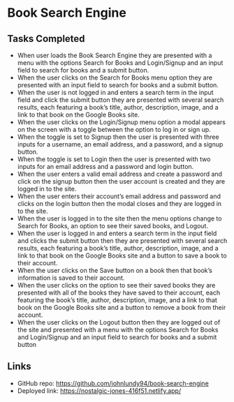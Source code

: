 # Book Search Engine

## Tasks Completed

- When user loads the Book Search Engine they are presented with a menu with the options Search for Books and Login/Signup and an input field to search for books and a submit button.
- When the user clicks on the Search for Books menu option they are presented with an input field to search for books and a submit button.
- When the user is not logged in and enters a search term in the input field and click the submit button they are presented with several search results, each featuring a book’s title, author, description, image, and a link to that book on the Google Books site.
- When the user clicks on the Login/Signup menu option a modal appears on the screen with a toggle between the option to log in or sign up.
- When the toggle is set to Signup then the user is presented with three inputs for a username, an email address, and a password, and a signup button.
- When the toggle is set to Login then the user is presented with two inputs for an email address and a password and login button.
- When the user enters a valid email address and create a password and click on the signup button then the user account is created and they are logged in to the site.
- When the user enters their account’s email address and password and clicks on the login button then the modal closes and they are logged in to the site.
- When the user is logged in to the site then the menu options change to Search for Books, an option to see their saved books, and Logout.
- When the user is logged in and enters a search term in the input field and clicks the submit button then they are presented with several search results, each featuring a book’s title, author, description, image, and a link to that book on the Google Books site and a button to save a book to their account.
- When the user clicks on the Save button on a book then that book’s information is saved to their account.
- When the user clicks on the option to see their saved books they are presented with all of the books they have saved to their account, each featuring the book’s title, author, description, image, and a link to that book on the Google Books site and a button to remove a book from their account.
- When the user clicks on the Logout button then they are logged out of the site and presented with a menu with the options Search for Books and Login/Signup and an input field to search for books and a submit button

## Links

- GitHub repo: https://github.com/johnlundy94/book-search-engine
- Deployed link: https://nostalgic-jones-416f51.netlify.app/
